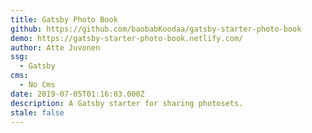 ```yaml
---
title: Gatsby Photo Book
github: https://github.com/baobabKoodaa/gatsby-starter-photo-book
demo: https://gatsby-starter-photo-book.netlify.com/
author: Atte Juvonen
ssg:
  - Gatsby
cms:
  - No Cms
date: 2019-07-05T01:16:03.000Z
description: A Gatsby starter for sharing photosets.
stale: false
---
```

